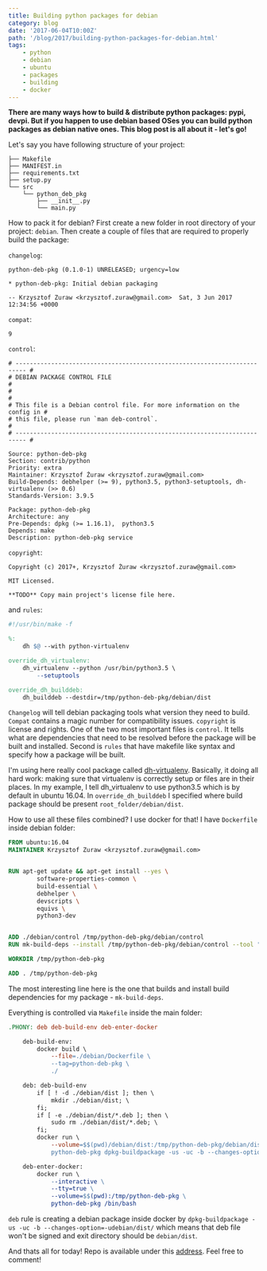 ```yaml
---
title: Building python packages for debian
category: blog
date: '2017-06-04T10:00Z'
path: '/blog/2017/building-python-packages-for-debian.html'
tags:
    - python
    - debian
    - ubuntu
    - packages
    - building
    - docker
---
```


**There are many ways how to build & distribute python packages: pypi,
devpi. But if you happen to use debian based OSes you can build python
packages as debian native ones. This blog post is all about it - let's
go!**

Let's say you have following structure of your project:

```shell
├── Makefile
├── MANIFEST.in
├── requirements.txt
├── setup.py
└── src
    └── python_deb_pkg
        ├── __init__.py
        └── main.py
```

How to pack it for debian? First create a new folder in root directory
of your project: `debian`. Then create a couple of files that are
required to properly build the package:

`changelog`:

```text
python-deb-pkg (0.1.0-1) UNRELEASED; urgency=low

* python-deb-pkg: Initial debian packaging

-- Krzysztof Zuraw <krzysztof.zuraw@gmail.com>  Sat, 3 Jun 2017 12:34:56 +0000
```

`compat`:

```text
9
```

`control`:

```text
# ------------------------------------------------------------------------- #
# DEBIAN PACKAGE CONTROL FILE                                               #
#                                                                           #
# This file is a Debian control file. For more information on the config in #
# this file, please run `man deb-control`.                                  #
# ------------------------------------------------------------------------- #

Source: python-deb-pkg
Section: contrib/python
Priority: extra
Maintainer: Krzysztof Żuraw <krzysztof.zuraw@gmail.com>
Build-Depends: debhelper (>= 9), python3.5, python3-setuptools, dh-virtualenv (>> 0.6)
Standards-Version: 3.9.5

Package: python-deb-pkg
Architecture: any
Pre-Depends: dpkg (>= 1.16.1),  python3.5
Depends: make
Description: python-deb-pkg service
```

`copyright`:

```text
Copyright (c) 2017+, Krzysztof Żuraw <krzysztof.zuraw@gmail.com>

MIT Licensed.

**TODO** Copy main project's license file here.
```

and `rules`:

```makefile
#!/usr/bin/make -f

%:
    dh $@ --with python-virtualenv

override_dh_virtualenv:
    dh_virtualenv --python /usr/bin/python3.5 \
        --setuptools

override_dh_builddeb:
    dh_builddeb --destdir=/tmp/python-deb-pkg/debian/dist
```

`Changelog` will tell debian packaging tools what version they need to
build. `Compat` contains a magic number for compatibility issues.
`copyright` is license and rights. One of the two most important files
is `control`. It tells what are dependencies that need to be resolved
before the package will be built and installed. Second is `rules` that
have makefile like syntax and specify how a package will be built.

I'm using here really cool package called
[dh-virtualenv](https://github.com/spotify/dh-virtualenv). Basically, it
doing all hard work: making sure that virtualenv is correctly setup or
files are in their places. In my example, I tell dh\_virtualenv to use
python3.5 which is by default in ubuntu 16.04. In `override_dh_builddeb`
I specified where build package should be present
`root_folder/debian/dist`.

How to use all these files combined? I use docker for that! I have
`Dockerfile` inside debian folder:

```dockerfile
FROM ubuntu:16.04
MAINTAINER Krzysztof Zuraw <krzysztof.zuraw@gmail.com>


RUN apt-get update && apt-get install --yes \
        software-properties-common \
        build-essential \
        debhelper \
        devscripts \
        equivs \
        python3-dev


ADD ./debian/control /tmp/python-deb-pkg/debian/control
RUN mk-build-deps --install /tmp/python-deb-pkg/debian/control --tool "apt-get --allow-downgrades --yes"

WORKDIR /tmp/python-deb-pkg

ADD . /tmp/python-deb-pkg
```

The most interesting line here is the one that builds and install build
dependencies for my package - `mk-build-deps`.

Everything is controlled via `Makefile` inside the main folder:

```makefile
.PHONY: deb deb-build-env deb-enter-docker

    deb-build-env:
        docker build \
            --file=./debian/Dockerfile \
            --tag=python-deb-pkg \
            ./

    deb: deb-build-env
        if [ ! -d ./debian/dist ]; then \
            mkdir ./debian/dist; \
        fi;
        if [ -e ./debian/dist/*.deb ]; then \
            sudo rm ./debian/dist/*.deb; \
        fi;
        docker run \
            --volume=$$(pwd)/debian/dist:/tmp/python-deb-pkg/debian/dist \
            python-deb-pkg dpkg-buildpackage -us -uc -b --changes-option=-udebian/dist/

    deb-enter-docker:
        docker run \
            --interactive \
            --tty=true \
            --volume=$$(pwd):/tmp/python-deb-pkg \
            python-deb-pkg /bin/bash
```

`deb` rule is creating a debian package inside docker by
`dpkg-buildpackage -us -uc -b --changes-option=-udebian/dist/` which
means that deb file won't be signed and exit directory should be
`debian/dist`.

And thats all for today! Repo is available under this
[address](https://github.com/krzysztofzuraw/personal-blog-projects/tree/master/python_deb_pkg).
Feel free to comment!
